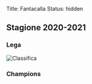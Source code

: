 Title: Fantacalla
Status: hidden

## Stagione 2020-2021

### Lega

![Classifica]({static}/images/fantacalla/20202021_lega.jpg)

### Champions

